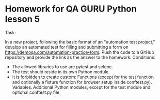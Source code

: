 # Homework for QA GURU Python lesson 5

Task:

In a new project, following the basic format of an "automation test project," develop an automated test for filling and submitting a form on https://demoqa.com/automation-practice-form.
Push the code to a GitHub repository and provide the link as the answer to the homework.
Conditions:
- The allowed libraries to use are pytest and selene.
- The test should reside in its own Python module.
- It is forbidden to create custom:
  Functions (except for the test function and optionally a fixture function for browser setup inside conftest.py).
  Variables.
  Additional Python modules, except for the test module and optional conftest.py file.
